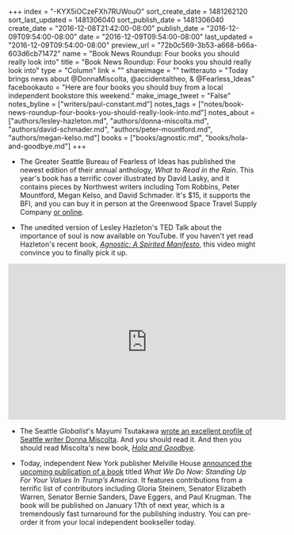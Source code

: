 +++
index = "-KYX5iOCzeFXh7RUWouO"
sort_create_date = 1481262120
sort_last_updated = 1481306040
sort_publish_date = 1481306040
create_date = "2016-12-08T21:42:00-08:00"
publish_date = "2016-12-09T09:54:00-08:00"
date = "2016-12-09T09:54:00-08:00"
last_updated = "2016-12-09T09:54:00-08:00"
preview_url = "72b0c569-3b53-a668-b66a-603d6cb71472"
name = "Book News Roundup: Four books you should really look into"
title = "Book News Roundup: Four books you should really look into"
type = "Column"
link = ""
shareimage = ""
twitterauto = "Today brings news about @DonnaMiscolta, @accidentaltheo, & @Fearless_Ideas"
facebookauto = "Here are four books you should buy from a local independent bookstore this weekend."
make_image_tweet = "False"
notes_byline = ["writers/paul-constant.md"]
notes_tags = ["notes/book-news-roundup-four-books-you-should-really-look-into.md"]
notes_about = ["authors/lesley-hazleton.md", "authors/donna-miscolta.md", "authors/david-schmader.md", "authors/peter-mountford.md", "authors/megan-kelso.md"]
books = ["books/agnostic.md", "books/hola-and-goodbye.md"]
+++
* The Greater Seattle Bureau of Fearless of Ideas has published the newest edition of their annual anthology, *What to Read in the Rain*. This year's book has a terrific cover illustrated by David Lasky, and it contains pieces by Northwest writers including Tom Robbins, Peter Mountford, Megan Kelso, and David Schmader. It's $15, it supports the BFI, and you can buy it in person at the Greenwood Space Travel Supply Company [or online](http://www.greenwoodspacetravelsupply.com/item/what-to-read-in-the-rain-1).

* The unedited version of Lesley Hazleton's TED Talk about the importance of soul is now available on YouTube. If you haven't yet read Hazleton's recent book, [*Agnostic: A Spirited Manifesto*](http://www.seattlereviewofbooks.com/reviews/are-you-there-whoever-its-me-lesley/), this video might convince you to finally pick it up.

<iframe width="560" height="315" src="https://www.youtube.com/embed/LPQ_JsXof4c" frameborder="0" allowfullscreen></iframe>

* The Seattle *Globalist*'s Mayumi Tsutakawa [wrote an excellent profile of Seattle writer Donna Miscolta](http://www.seattleglobalist.com/2016/12/07/donna-miscolta-hola-and-goodbye/59928). And you should read it. And then you should read Miscolta's new book, [*Hola and Goodbye*](http://www.seattlereviewofbooks.com/reviews/i-like-to-be-in-america/).

* Today, independent New York publisher Melville House [announced the upcoming publication of a book](http://www.mhpbooks.com/sanders-warren-steinem-and-other-leading-progressives-respond-to-trump-in-new-melville-house-book-pubbing-for-inauguration-day/) titled *What We Do Now: Standing Up For Your Values In Trump’s America*. It features contributions from a terrific list of contributors including Gloria Steinem, Senator Elizabeth Warren, Senator Bernie Sanders, Dave Eggers, and Paul Krugman. The book will be published on January 17th of next year, which is a tremendously fast turnaround for the publishing industry. You can pre-order it from your local independent bookseller today.